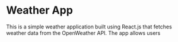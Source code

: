 # Weather App
This is a simple weather application built using React.js that fetches weather data from the OpenWeather API. The app allows users

